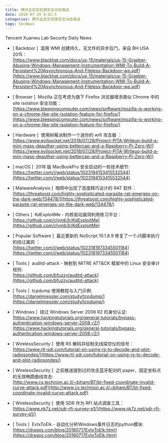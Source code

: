 ```yaml
---
title: 腾讯玄武实验室安全动态推送
date: 2018-07-29 9:42:5
categories: 腾讯玄武实验室安全动态推送
tags: SecNews
---
```


Tencent Xuanwu Lab Security Daily News  
* [ Backdoor ]  滥用 WMI 创建持久，无文件的异步后门，来自 BH USA 2015：  
[https://www.blackhat.com/docs/us-15/materials/us-15-Graeber-Abusing-Windows-Management-Instrumentation-WMI-To-Build-A-Persistent%20Asynchronous-And-Fileless-Backdoor-wp.pdf](https://www.blackhat.com/docs/us-15/materials/us-15-Graeber-Abusing-Windows-Management-Instrumentation-WMI-To-Build-A-Persistent%20Asynchronous-And-Fileless-Backdoor-wp.pdf)  

* [ Browser ]  Mozilla 正在考虑为旗下 Firefox 浏览器增添类似 Chrome 中的 site isolation 安全功能：   
[https://www.bleepingcomputer.com/news/software/mozilla-is-working-on-a-chrome-like-site-isolation-feature-for-firefox/](https://www.bleepingcomputer.com/news/software/mozilla-is-working-on-a-chrome-like-site-isolation-feature-for-firefox/)  

* [ Hardware ]  使用树莓派制作一个迷你的 wifi 攻击器 ：   
[https://www.evilsocket.net/2018/07/28/Project-PITA-Writeup-build-a-mini-mass-deauther-using-bettercap-and-a-Raspberry-Pi-Zero-W/](https://www.evilsocket.net/2018/07/28/Project-PITA-Writeup-build-a-mini-mass-deauther-using-bettercap-and-a-Raspberry-Pi-Zero-W/)  

* [ macOS ]  2018 版 MacBookPro 安全启动的一些技术细节:   
[https://twitter.com/i/web/status/1023194153415532544](https://twitter.com/i/web/status/1023194153415532544)  

* [ MalwareAnalysis ]  暗网中出现了高度精巧设计的 RAT 软件：    
[https://threatpost.com/highly-sophisticated-parasite-rat-emerges-on-the-dark-web/134478/](https://threatpost.com/highly-sophisticated-parasite-rat-emerges-on-the-dark-web/134478/)  

* [ Others ]  KdExploitMe - 内核驱动漏洞利用练习平台：   
[https://github.com/clymb3r/KdExploitMe](https://github.com/clymb3r/KdExploitMe)  

* [ Popular Software ]  最近更新的 NoScript 10.1.8.9 修复了一个JS脚本执行的绕过漏洞 ：   
[https://twitter.com/i/web/status/1023181973345501184](https://twitter.com/i/web/status/1023181973345501184)  

* [ Tools ]  auditd-attack - 映射到 MITRE ATT&amp;CK 框架中的 Linux 安全审计规则:   
[https://github.com/bfuzzy/auditd-attack](https://github.com/bfuzzy/auditd-attack)  

* [ Tools ]  tcpdump 使用教程与入门示例:   
[https://danielmiessler.com/study/tcpdump/](https://danielmiessler.com/study/tcpdump/)  

* [ Windows ]  绕过 Windows Server 2008 R2 的身份认证:    
[https://www.hackingtutorials.org/general-tutorials/bypass-authentication-windows-server-2008-r2/](https://www.hackingtutorials.org/general-tutorials/bypass-authentication-windows-server-2008-r2/)  

* [ WirelessSecurity ]  使用 RS 解码并绘制无线探空仪的信号：   
[https://www.rtl-sdr.com/tutorial-on-using-rs-to-decode-and-plot-radiosondes/](https://www.rtl-sdr.com/tutorial-on-using-rs-to-decode-and-plot-radiosondes/)  

* [ WirelessSecurity ]  之前推送提到过的攻击蓝牙配对的 paper，固定坐标点的无效椭圆曲线攻击:   
[http://www.cs.technion.ac.il/~biham/BT/bt-fixed-coordinate-invalid-curve-attack.pdf](http://www.cs.technion.ac.il/~biham/BT/bt-fixed-coordinate-invalid-curve-attack.pdf)  

* [ WirelessSecurity ]  使用 SDR 作为 RFI 站点调查工具：   
[https://www.nk7z.net/sdr-rfi-survey-p1/](https://www.nk7z.net/sdr-rfi-survey-p1/)  

* [ Tools ]  EvtxToElk - 自动化分析Windows事件日志的python模块: 
[https://dragos.com/blog/20180717EvtxToElk.html](https://dragos.com/blog/20180717EvtxToElk.html)  

